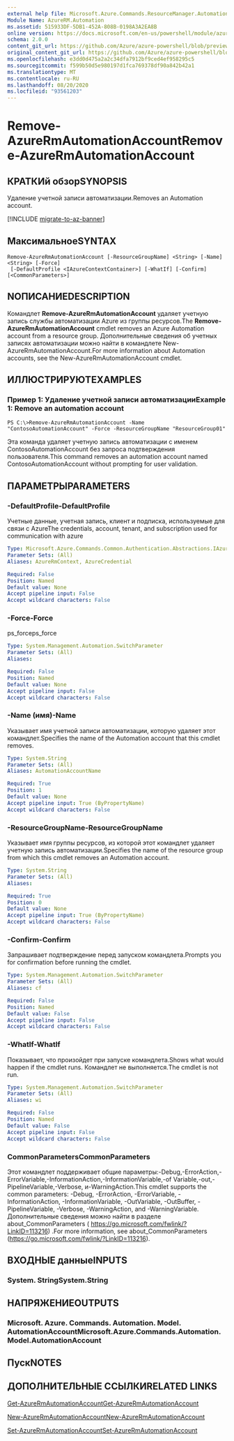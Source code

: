```yaml
---
external help file: Microsoft.Azure.Commands.ResourceManager.Automation.dll-Help.xml
Module Name: AzureRM.Automation
ms.assetid: 515933DF-5DB1-452A-808B-0198A3A2EA8B
online version: https://docs.microsoft.com/en-us/powershell/module/azurerm.automation/remove-azurermautomationaccount
schema: 2.0.0
content_git_url: https://github.com/Azure/azure-powershell/blob/preview/src/ResourceManager/Automation/Commands.Automation/help/Remove-AzureRmAutomationAccount.md
original_content_git_url: https://github.com/Azure/azure-powershell/blob/preview/src/ResourceManager/Automation/Commands.Automation/help/Remove-AzureRmAutomationAccount.md
ms.openlocfilehash: e3dd0d475a2a2c34dfa7912bf9ced4ef958295c5
ms.sourcegitcommit: f599b50d5e980197d1fca769378df90a842b42a1
ms.translationtype: MT
ms.contentlocale: ru-RU
ms.lasthandoff: 08/20/2020
ms.locfileid: "93561203"
---
```

# <span data-ttu-id="98f27-101">Remove-AzureRmAutomationAccount</span><span class="sxs-lookup"><span data-stu-id="98f27-101">Remove-AzureRmAutomationAccount</span></span>

## <span data-ttu-id="98f27-102">КРАТКИй обзор</span><span class="sxs-lookup"><span data-stu-id="98f27-102">SYNOPSIS</span></span>
<span data-ttu-id="98f27-103">Удаление учетной записи автоматизации.</span><span class="sxs-lookup"><span data-stu-id="98f27-103">Removes an Automation account.</span></span>

[!INCLUDE [migrate-to-az-banner](../../includes/migrate-to-az-banner.md)]

## <span data-ttu-id="98f27-104">Максимальное</span><span class="sxs-lookup"><span data-stu-id="98f27-104">SYNTAX</span></span>

```
Remove-AzureRmAutomationAccount [-ResourceGroupName] <String> [-Name] <String> [-Force]
 [-DefaultProfile <IAzureContextContainer>] [-WhatIf] [-Confirm] [<CommonParameters>]
```

## <span data-ttu-id="98f27-105">NОПИСАНИЕ</span><span class="sxs-lookup"><span data-stu-id="98f27-105">DESCRIPTION</span></span>
<span data-ttu-id="98f27-106">Командлет **Remove-AzureRmAutomationAccount** удаляет учетную запись службы автоматизации Azure из группы ресурсов.</span><span class="sxs-lookup"><span data-stu-id="98f27-106">The **Remove-AzureRmAutomationAccount** cmdlet removes an Azure Automation account from a resource group.</span></span>
<span data-ttu-id="98f27-107">Дополнительные сведения об учетных записях автоматизации можно найти в командлете New-AzureRmAutomationAccount.</span><span class="sxs-lookup"><span data-stu-id="98f27-107">For more information about Automation accounts, see the New-AzureRmAutomationAccount cmdlet.</span></span>

## <span data-ttu-id="98f27-108">ИЛЛЮСТРИРУЮТ</span><span class="sxs-lookup"><span data-stu-id="98f27-108">EXAMPLES</span></span>

### <span data-ttu-id="98f27-109">Пример 1: Удаление учетной записи автоматизации</span><span class="sxs-lookup"><span data-stu-id="98f27-109">Example 1: Remove an automation account</span></span>
```
PS C:\>Remove-AzureRmAutomationAccount -Name "ContosoAutomationAccount" -Force -ResourceGroupName "ResourceGroup01"
```

<span data-ttu-id="98f27-110">Эта команда удаляет учетную запись автоматизации с именем ContosoAutomationAccount без запроса подтверждения пользователя.</span><span class="sxs-lookup"><span data-stu-id="98f27-110">This command removes an automation account named ContosoAutomationAccount without prompting for user validation.</span></span>

## <span data-ttu-id="98f27-111">ПАРАМЕТРЫ</span><span class="sxs-lookup"><span data-stu-id="98f27-111">PARAMETERS</span></span>

### <span data-ttu-id="98f27-112">-DefaultProfile</span><span class="sxs-lookup"><span data-stu-id="98f27-112">-DefaultProfile</span></span>
<span data-ttu-id="98f27-113">Учетные данные, учетная запись, клиент и подписка, используемые для связи с Azure</span><span class="sxs-lookup"><span data-stu-id="98f27-113">The credentials, account, tenant, and subscription used for communication with azure</span></span>

```yaml
Type: Microsoft.Azure.Commands.Common.Authentication.Abstractions.IAzureContextContainer
Parameter Sets: (All)
Aliases: AzureRmContext, AzureCredential

Required: False
Position: Named
Default value: None
Accept pipeline input: False
Accept wildcard characters: False
```

### <span data-ttu-id="98f27-114">-Force</span><span class="sxs-lookup"><span data-stu-id="98f27-114">-Force</span></span>
<span data-ttu-id="98f27-115">ps_force</span><span class="sxs-lookup"><span data-stu-id="98f27-115">ps_force</span></span>

```yaml
Type: System.Management.Automation.SwitchParameter
Parameter Sets: (All)
Aliases:

Required: False
Position: Named
Default value: None
Accept pipeline input: False
Accept wildcard characters: False
```

### <span data-ttu-id="98f27-116">-Name (имя)</span><span class="sxs-lookup"><span data-stu-id="98f27-116">-Name</span></span>
<span data-ttu-id="98f27-117">Указывает имя учетной записи автоматизации, которую удаляет этот командлет.</span><span class="sxs-lookup"><span data-stu-id="98f27-117">Specifies the name of the Automation account that this cmdlet removes.</span></span>

```yaml
Type: System.String
Parameter Sets: (All)
Aliases: AutomationAccountName

Required: True
Position: 1
Default value: None
Accept pipeline input: True (ByPropertyName)
Accept wildcard characters: False
```

### <span data-ttu-id="98f27-118">-ResourceGroupName</span><span class="sxs-lookup"><span data-stu-id="98f27-118">-ResourceGroupName</span></span>
<span data-ttu-id="98f27-119">Указывает имя группы ресурсов, из которой этот командлет удаляет учетную запись автоматизации.</span><span class="sxs-lookup"><span data-stu-id="98f27-119">Specifies the name of the resource group from which this cmdlet removes an Automation account.</span></span>

```yaml
Type: System.String
Parameter Sets: (All)
Aliases:

Required: True
Position: 0
Default value: None
Accept pipeline input: True (ByPropertyName)
Accept wildcard characters: False
```

### <span data-ttu-id="98f27-120">-Confirm</span><span class="sxs-lookup"><span data-stu-id="98f27-120">-Confirm</span></span>
<span data-ttu-id="98f27-121">Запрашивает подтверждение перед запуском командлета.</span><span class="sxs-lookup"><span data-stu-id="98f27-121">Prompts you for confirmation before running the cmdlet.</span></span>

```yaml
Type: System.Management.Automation.SwitchParameter
Parameter Sets: (All)
Aliases: cf

Required: False
Position: Named
Default value: False
Accept pipeline input: False
Accept wildcard characters: False
```

### <span data-ttu-id="98f27-122">-WhatIf</span><span class="sxs-lookup"><span data-stu-id="98f27-122">-WhatIf</span></span>
<span data-ttu-id="98f27-123">Показывает, что произойдет при запуске командлета.</span><span class="sxs-lookup"><span data-stu-id="98f27-123">Shows what would happen if the cmdlet runs.</span></span>
<span data-ttu-id="98f27-124">Командлет не выполняется.</span><span class="sxs-lookup"><span data-stu-id="98f27-124">The cmdlet is not run.</span></span>

```yaml
Type: System.Management.Automation.SwitchParameter
Parameter Sets: (All)
Aliases: wi

Required: False
Position: Named
Default value: False
Accept pipeline input: False
Accept wildcard characters: False
```

### <span data-ttu-id="98f27-125">CommonParameters</span><span class="sxs-lookup"><span data-stu-id="98f27-125">CommonParameters</span></span>
<span data-ttu-id="98f27-126">Этот командлет поддерживает общие параметры:-Debug,-ErrorAction,-ErrorVariable,-InformationAction,-InformationVariable,-of Variable,-out,-PipelineVariable,-Verbose, и-WarningAction.</span><span class="sxs-lookup"><span data-stu-id="98f27-126">This cmdlet supports the common parameters: -Debug, -ErrorAction, -ErrorVariable, -InformationAction, -InformationVariable, -OutVariable, -OutBuffer, -PipelineVariable, -Verbose, -WarningAction, and -WarningVariable.</span></span> <span data-ttu-id="98f27-127">Дополнительные сведения можно найти в разделе about_CommonParameters ( https://go.microsoft.com/fwlink/?LinkID=113216) .</span><span class="sxs-lookup"><span data-stu-id="98f27-127">For more information, see about_CommonParameters (https://go.microsoft.com/fwlink/?LinkID=113216).</span></span>

## <span data-ttu-id="98f27-128">ВХОДНЫЕ данные</span><span class="sxs-lookup"><span data-stu-id="98f27-128">INPUTS</span></span>

### <span data-ttu-id="98f27-129">System. String</span><span class="sxs-lookup"><span data-stu-id="98f27-129">System.String</span></span>

## <span data-ttu-id="98f27-130">НАПРЯЖЕНИЕ</span><span class="sxs-lookup"><span data-stu-id="98f27-130">OUTPUTS</span></span>

### <span data-ttu-id="98f27-131">Microsoft. Azure. Commands. Automation. Model. AutomationAccount</span><span class="sxs-lookup"><span data-stu-id="98f27-131">Microsoft.Azure.Commands.Automation.Model.AutomationAccount</span></span>

## <span data-ttu-id="98f27-132">Пуск</span><span class="sxs-lookup"><span data-stu-id="98f27-132">NOTES</span></span>

## <span data-ttu-id="98f27-133">ДОПОЛНИТЕЛЬНЫЕ ССЫЛКИ</span><span class="sxs-lookup"><span data-stu-id="98f27-133">RELATED LINKS</span></span>

[<span data-ttu-id="98f27-134">Get-AzureRmAutomationAccount</span><span class="sxs-lookup"><span data-stu-id="98f27-134">Get-AzureRmAutomationAccount</span></span>](./Get-AzureRmAutomationAccount.md)

[<span data-ttu-id="98f27-135">New-AzureRmAutomationAccount</span><span class="sxs-lookup"><span data-stu-id="98f27-135">New-AzureRmAutomationAccount</span></span>](./New-AzureRmAutomationAccount.md)

[<span data-ttu-id="98f27-136">Set-AzureRmAutomationAccount</span><span class="sxs-lookup"><span data-stu-id="98f27-136">Set-AzureRmAutomationAccount</span></span>](./Set-AzureRmAutomationAccount.md)


